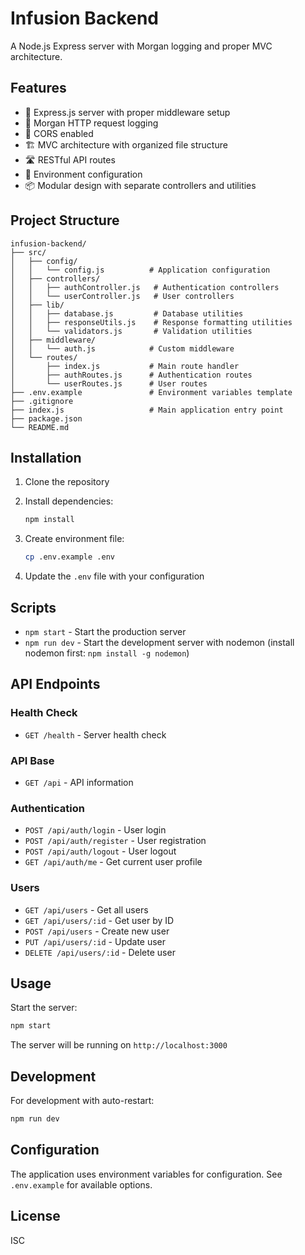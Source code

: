 # Infusion Backend

A Node.js Express server with Morgan logging and proper MVC architecture.

## Features

- 🚀 Express.js server with proper middleware setup
- 📝 Morgan HTTP request logging
- 🔄 CORS enabled
- 🏗️ MVC architecture with organized file structure
- 🛣️ RESTful API routes
- 🔧 Environment configuration
- 📦 Modular design with separate controllers and utilities

## Project Structure

```
infusion-backend/
├── src/
│   ├── config/
│   │   └── config.js          # Application configuration
│   ├── controllers/
│   │   ├── authController.js   # Authentication controllers
│   │   └── userController.js   # User controllers
│   ├── lib/
│   │   ├── database.js         # Database utilities
│   │   ├── responseUtils.js    # Response formatting utilities
│   │   └── validators.js       # Validation utilities
│   ├── middleware/
│   │   └── auth.js            # Custom middleware
│   └── routes/
│       ├── index.js           # Main route handler
│       ├── authRoutes.js      # Authentication routes
│       └── userRoutes.js      # User routes
├── .env.example               # Environment variables template
├── .gitignore
├── index.js                   # Main application entry point
├── package.json
└── README.md
```

## Installation

1. Clone the repository
2. Install dependencies:

   ```bash
   npm install
   ```

3. Create environment file:

   ```bash
   cp .env.example .env
   ```

4. Update the `.env` file with your configuration

## Scripts

- `npm start` - Start the production server
- `npm run dev` - Start the development server with nodemon (install nodemon first: `npm install -g nodemon`)

## API Endpoints

### Health Check

- `GET /health` - Server health check

### API Base

- `GET /api` - API information

### Authentication

- `POST /api/auth/login` - User login
- `POST /api/auth/register` - User registration
- `POST /api/auth/logout` - User logout
- `GET /api/auth/me` - Get current user profile

### Users

- `GET /api/users` - Get all users
- `GET /api/users/:id` - Get user by ID
- `POST /api/users` - Create new user
- `PUT /api/users/:id` - Update user
- `DELETE /api/users/:id` - Delete user

## Usage

Start the server:

```bash
npm start
```

The server will be running on `http://localhost:3000`

## Development

For development with auto-restart:

```bash
npm run dev
```

## Configuration

The application uses environment variables for configuration. See `.env.example` for available options.

## License

ISC
